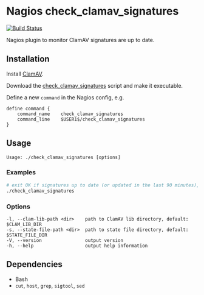 # Nagios check_clamav_signatures

[![Build Status](https://travis-ci.org/tommarshall/nagios-check-clamav-signatures.svg?branch=master)](https://travis-ci.org/tommarshall/nagios-check-clamav-signatures)

Nagios plugin to monitor ClamAV signatures are up to date.

## Installation

Install [ClamAV].

Download the [check_clamav_signatures] script and make it executable.

Define a new `command` in the Nagios config, e.g.

```nagios
define command {
    command_name    check_clamav_signatures
    command_line    $USER1$/check_clamav_signatures
}
```

## Usage

```
Usage: ./check_clamav_signatures [options]
```

### Examples

```sh
# exit OK if signatures up to date (or updated in the last 90 minutes), CRITICAL if outdated
./check_clamav_signatures
```

### Options

```
-l, --clam-lib-path <dir>    path to ClamAV lib directory, default: $CLAM_LIB_DIR
-s, --state-file-path <dir>  path to state file directory, default: $STATE_FILE_DIR
-V, --version                output version
-h, --help                   output help information
```

## Dependencies

* Bash
* `cut`, `host`, `grep`, `sigtool`, `sed`

[ClamAV]: https://www.clamav.net/
[check_clamav_signatures]: https://cdn.rawgit.com/tommarshall/nagios-check-clamav-signatures/v0.1.0/check_clamav_signatures
